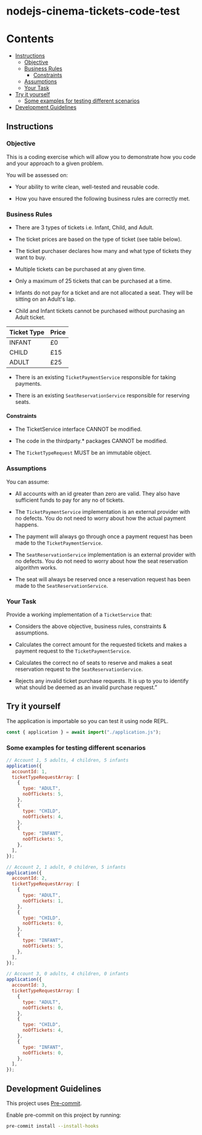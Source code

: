 # nodejs-cinema-tickets-code-test

# Contents

- [Instructions](#instructions)
  - [Objective](#objective)
  - [Business Rules](#business-rules)
    - [Constraints](#constraints)
  - [Assumptions](#assumptions)
  - [Your Task](#your-task)
- [Try it yourself](#try-it-yourself)
  - [Some examples for testing different scenarios](#some-examples-for-testing-different-scenarios)
- [Development Guidelines](#development-guidelines)

## Instructions
### Objective

This is a coding exercise which will allow you to demonstrate how you code and your approach to a given problem.

You will be assessed on:

- Your ability to write clean, well-tested and reusable code.

- How you have ensured the following business rules are correctly met.

### Business Rules

- There are 3 types of tickets i.e. Infant, Child, and Adult.

- The ticket prices are based on the type of ticket (see table below).

- The ticket purchaser declares how many and what type of tickets they want to buy.

- Multiple tickets can be purchased at any given time.

- Only a maximum of 25 tickets that can be purchased at a time.

- Infants do not pay for a ticket and are not allocated a seat. They will be sitting on an Adult's lap.

- Child and Infant tickets cannot be purchased without purchasing an Adult ticket.

|   Ticket Type    |     Price   |
| ---------------- | ----------- |
|    INFANT        |    £0       |
|    CHILD         |    £15     |
|    ADULT         |    £25      |

- There is an existing `TicketPaymentService` responsible for taking payments.

- There is an existing `SeatReservationService` responsible for reserving seats.

#### Constraints

- The TicketService interface CANNOT be modified.

- The code in the thirdparty.* packages CANNOT be modified.

- The `TicketTypeRequest` MUST be an immutable object.

### Assumptions

You can assume:

- All accounts with an id greater than zero are valid. They also have sufficient funds to pay for any no of tickets.

- The `TicketPaymentService` implementation is an external provider with no defects. You do not need to worry about how the actual payment happens.

- The payment will always go through once a payment request has been made to the `TicketPaymentService`.

- The `SeatReservationService` implementation is an external provider with no defects. You do not need to worry about how the seat reservation algorithm works.

- The seat will always be reserved once a reservation request has been made to the `SeatReservationService`.

### Your Task

Provide a working implementation of a `TicketService` that:

- Considers the above objective, business rules, constraints & assumptions.

- Calculates the correct amount for the requested tickets and makes a payment request to the `TicketPaymentService`.

- Calculates the correct no of seats to reserve and makes a seat reservation request to the `SeatReservationService`.

- Rejects any invalid ticket purchase requests. It is up to you to identify what should be deemed as an invalid purchase request.”

## Try it yourself

The application is importable so you can test it using node REPL.

```js
const { application } = await import("./application.js");
```

### Some examples for testing different scenarios

```js
// Account 1, 5 adults, 4 children, 5 infants
application({
  accountId: 1,
  ticketTypeRequestArray: [
    {
      type: "ADULT",
      noOfTickets: 5,
    },
    {
      type: "CHILD",
      noOfTickets: 4,
    },
    {
      type: "INFANT",
      noOfTickets: 5,
    },
  ],
});

// Account 2, 1 adult, 0 children, 5 infants
application({
  accountId: 2,
  ticketTypeRequestArray: [
    {
      type: "ADULT",
      noOfTickets: 1,
    },
    {
      type: "CHILD",
      noOfTickets: 0,
    },
    {
      type: "INFANT",
      noOfTickets: 5,
    },
  ],
});

// Account 3, 0 adults, 4 children, 0 infants
application({
  accountId: 3,
  ticketTypeRequestArray: [
    {
      type: "ADULT",
      noOfTickets: 0,
    },
    {
      type: "CHILD",
      noOfTickets: 4,
    },
    {
      type: "INFANT",
      noOfTickets: 0,
    },
  ],
});
```

## Development Guidelines

This project uses [Pre-commit](https://pre-commit.com/).

Enable pre-commit on this project by running:

```bash
pre-commit install --install-hooks
```
